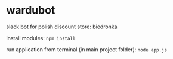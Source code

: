 # wardubot
slack bot for polish discount store: biedronka

install modules:
```npm install```

run application from terminal (in main project folder):
```node app.js```
